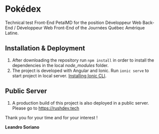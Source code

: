 # Pokédex

Technical test Front-End PetalMD for the position Développeur Web Back-End / Développeur Web Front-End of the Journées Québec Amérique Latine.

## Installation & Deployment
1. After downloading the repository run `npm install` in order to install the dependencies in the local *node_modules* folder.
2. The project is developed with Angular and Ionic. Run `ionic serve` to start project in local server. [Installing Ionic CLI](https://ionicframework.com/docs/intro/cli).

## Public Server
1. A production build of this project is also deployed in a public server. Please go to https://rushdev.tech

Thank you for your time and for your interest !

**Leandro Soriano**
